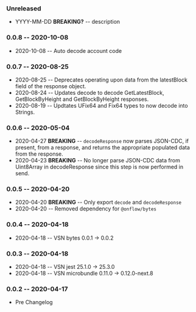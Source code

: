 ### Unreleased

- YYYY-MM-DD **BREAKING?** -- description

### 0.0.8 -- 2020-10-08

- 2020-10-08 -- Auto decode account code

### 0.0.7 -- 2020-08-25

- 2020-08-25 -- Deprecates operating upon data from the latestBlock field of the response object.
- 2020-08-24 -- Updates decode to decode GetLatestBlock, GetBlockByHeight and GetBlockByHeight responses.
- 2020-08-19 -- Updtates UFix64 and Fix64 types to now decode into Strings.

### 0.0.6 -- 2020-05-04

- 2020-04-27 **BREAKING** -- `decodeResponse` now parses JSON-CDC, if present, from a response, and returns the appropriate populated data from the response.
- 2020-04-23 **BREAKING** -- No longer parse JSON-CDC data from Uint8Array in decodeResponse since this step is now performed in send.

### 0.0.5 -- 2020-04-20

- 2020-04-20 **BREAKING** -- Only export `decode` and `decodeResponse`
- 2020-04-20 -- Removed dependency for `@onflow/bytes`

### 0.0.4 -- 2020-04-18

- 2020-04-18 -- VSN bytes 0.0.1 -> 0.0.2

### 0.0.3 -- 2020-04-18

- 2020-04-18 -- VSN jest 25.1.0 -> 25.3.0
- 2020-04-18 -- VSN microbundle 0.11.0 -> 0.12.0-next.8

### 0.0.2 -- 2020-04-17

- Pre Changelog
